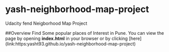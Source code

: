 # yash-neighborhood-map-project
Udacity fend Neigborhood Map Project

##Overview
Find Some popular places of Interest in Pune.
You can view the page by opening **index.html** in your browser or by clicking [here] (link:https:yasht93.github.io/yash-neighborhood-map-project) 
